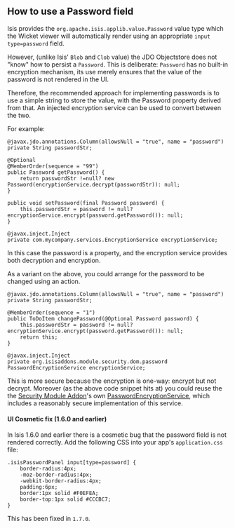 How to use a Password field
--------------------

Isis provides the `org.apache.isis.applib.value.Password` value type which the Wicket viewer will automatically render
using an appropriate `input type=password` field.

However, (unlike Isis' `Blob` and `Clob` value) the JDO Objectstore does not "know" how to persist a `Password`.  This
is deliberate: `Password` has no built-in encryption mechanism, its use merely ensures that the value of the password
is not rendered in the UI.

Therefore, the recommended approach for implementing passwords is to use a simple string to store the value, with the
Password property derived from that.  An injected encryption service can be used to convert between the two.

For example:

    @javax.jdo.annotations.Column(allowsNull = "true", name = "password")
    private String passwordStr;

    @Optional
    @MemberOrder(sequence = "99")
    public Password getPassword() {
        return passwordStr !=null? new Password(encryptionService.decrypt(passwordStr)): null;
    }

    public void setPassword(final Password password) {
        this.passwordStr = password != null? encryptionService.encrypt(password.getPassword()): null;
    }

    @javax.inject.Inject
    private com.mycompany.services.EncryptionService encryptionService;

In this case the password is a property, and the encryption service provides both decryption and encryption.

As a variant on the above, you could arrange for the password to be changed using an action.

    @javax.jdo.annotations.Column(allowsNull = "true", name = "password")
    private String passwordStr;
    
    @MemberOrder(sequence = "1")
    public ToDoItem changePassword(@Optional Password password) {
        this.passwordStr = password != null? encryptionService.encrypt(password.getPassword()): null;
        return this;
    }
    
    @javax.inject.Inject
    private org.isisaddons.module.security.dom.password PasswordEncryptionService encryptionService;
    

This is more secure because the encryption is one-way: encrypt but not decrypt.  Moreover (as the above code snippet 
hits at) you could reuse the the [Security Module Addon](https://github.com/isisaddons/isis-module-security)'s own
[PasswordEncryptionService](https://github.com/isisaddons/isis-module-security/tree/917f1933f978643cd319a35d1be0dd7333e88f76/dom/src/main/java/org/isisaddons/module/security/dom/password), which
includes a reasonably secure implementation of this service.


#### UI Cosmetic fix (1.6.0 and earlier)

In Isis 1.6.0 and earlier there is a cosmetic bug that the password field is not rendered correctly.  Add the following
CSS into your app's `application.css` file:
    
    .isisPasswordPanel input[type=password] {
        border-radius:4px;
        -moz-border-radius:4px;
        -webkit-border-radius:4px;
        padding:6px;
        border:1px solid #F0EFEA;
        border-top:1px solid #CCCBC7;
    }

This has been fixed in `1.7.0`.